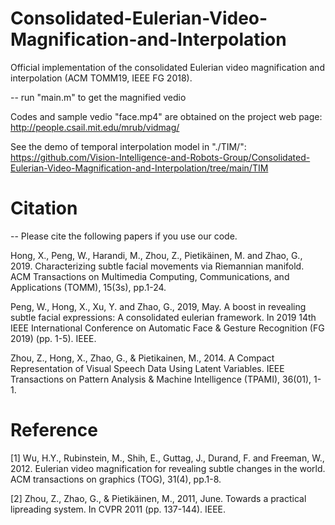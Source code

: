 # Consolidated-Eulerian-Video-Magnification-and-Interpolation

Official implementation of the consolidated Eulerian video magnification and interpolation (ACM TOMM19, IEEE FG 2018).

-- run "main.m" to get the magnified vedio

Codes and sample vedio "face.mp4" are obtained on the project web page: http://people.csail.mit.edu/mrub/vidmag/

See the demo of temporal interpolation model in "./TIM/": https://github.com/Vision-Intelligence-and-Robots-Group/Consolidated-Eulerian-Video-Magnification-and-Interpolation/tree/main/TIM

# Citation 
-- Please cite the following papers if you use our code.

Hong, X., Peng, W., Harandi, M., Zhou, Z., Pietikäinen, M. and Zhao, G., 2019. Characterizing subtle facial movements via Riemannian manifold. ACM Transactions on Multimedia Computing, Communications, and Applications (TOMM), 15(3s), pp.1-24.

Peng, W., Hong, X., Xu, Y. and Zhao, G., 2019, May. A boost in revealing subtle facial expressions: A consolidated eulerian framework. In 2019 14th IEEE International Conference on Automatic Face & Gesture Recognition (FG 2019) (pp. 1-5). IEEE.

Zhou, Z., Hong, X., Zhao, G., & Pietikainen, M., 2014. A Compact Representation of Visual Speech Data Using Latent Variables. IEEE Transactions on Pattern Analysis & Machine Intelligence (TPAMI), 36(01), 1-1.
# Reference

[1] Wu, H.Y., Rubinstein, M., Shih, E., Guttag, J., Durand, F. and Freeman, W., 2012. Eulerian video magnification for revealing subtle changes in the world. ACM transactions on graphics (TOG), 31(4), pp.1-8.

[2] Zhou, Z., Zhao, G., & Pietikäinen, M., 2011, June. Towards a practical lipreading system. In CVPR 2011 (pp. 137-144). IEEE.
